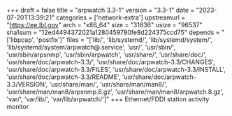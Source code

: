 +++
draft = false
title = "arpwatch 3.3-1"
version = "3.3-1"
date = "2023-07-20T13:39:21"
categories = ['network-extra']
upstreamurl = "https://ee.lbl.gov"
arch = "x86_64"
size = "31836"
usize = "96537"
sha1sum = "12ed4494372021a1280459780fe8d224375ccd75"
depends = "['libpcap', 'postfix']"
files = "['lib/', 'lib/systemd/', 'lib/systemd/system/', 'lib/systemd/system/arpwatch@.service', 'usr/', 'usr/sbin/', 'usr/sbin/arpsnmp', 'usr/sbin/arpwatch', 'usr/share/', 'usr/share/doc/', 'usr/share/doc/arpwatch-3.3/', 'usr/share/doc/arpwatch-3.3/CHANGES', 'usr/share/doc/arpwatch-3.3/FILES', 'usr/share/doc/arpwatch-3.3/INSTALL', 'usr/share/doc/arpwatch-3.3/README', 'usr/share/doc/arpwatch-3.3/VERSION', 'usr/share/man/', 'usr/share/man/man8/', 'usr/share/man/man8/arpsnmp.8.gz', 'usr/share/man/man8/arpwatch.8.gz', 'var/', 'var/lib/', 'var/lib/arpwatch/']"
+++
Ethernet/FDDI station activity monitor